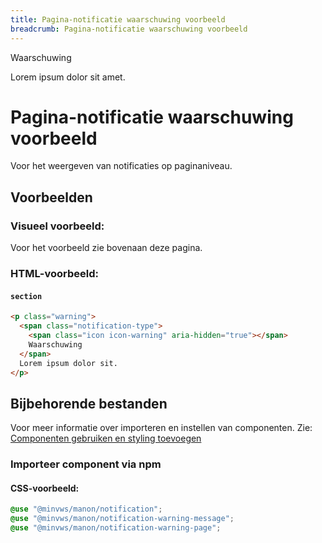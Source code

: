 ```yaml
---
title: Pagina-notificatie waarschuwing voorbeeld
breadcrumb: Pagina-notificatie waarschuwing voorbeeld
---
```


<section class="warning">
  <div>
    <span class="notification-type">
      <span class="icon icon-warning" aria-hidden="true"></span>
      Waarschuwing
    </span>
    <p>Lorem ipsum dolor sit amet.</p>
  </div>
</section>

<h1 id="introduction">Pagina-notificatie waarschuwing voorbeeld</h1>

Voor het weergeven van notificaties op paginaniveau.

<h2 id="examples">Voorbeelden</h2>

### Visueel voorbeeld:

Voor het voorbeeld zie bovenaan deze pagina.

### HTML-voorbeeld:

#### `section`

```html
<p class="warning">
  <span class="notification-type">
    <span class="icon icon-warning" aria-hidden="true"></span>
    Waarschuwing
  </span>
  Lorem ipsum dolor sit.
</p>
```

<h2 id="requirements">Bijbehorende bestanden</h2>

Voor meer informatie over importeren en instellen van componenten. Zie:
[Componenten gebruiken en styling toevoegen](/getting-started/installation)

### Importeer component via npm

#### CSS-voorbeeld:

```css
@use "@minvws/manon/notification";
@use "@minvws/manon/notification-warning-message";
@use "@minvws/manon/notification-warning-page";
```
